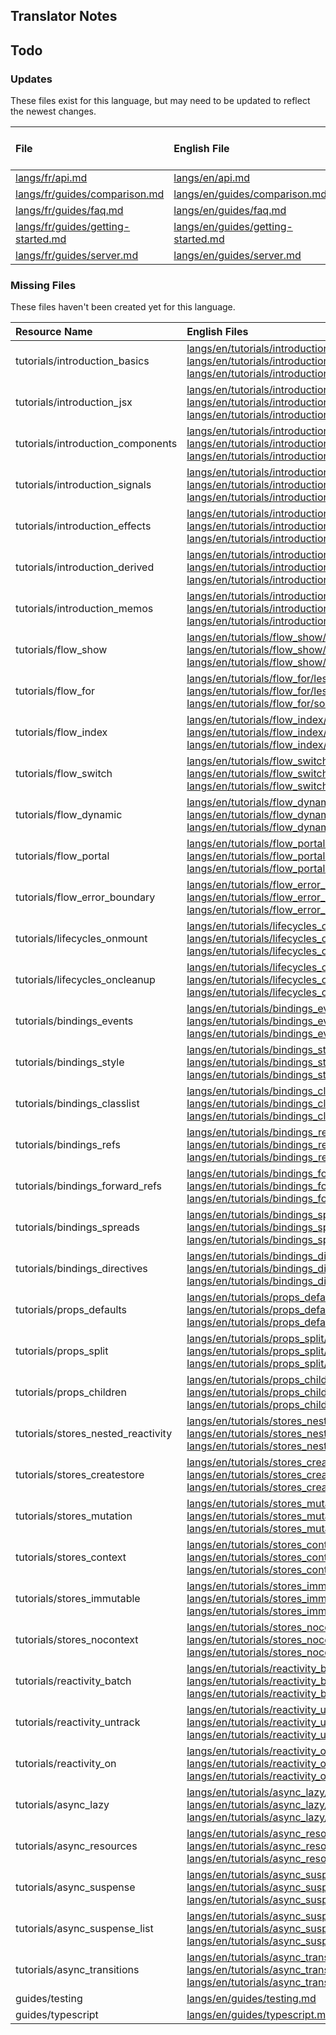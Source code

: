 
## Translator Notes

## Todo

### Updates  
These files exist for this language, but may need to be updated to reflect the newest changes.  
<!--MM:START (UPDATED:lang=fr) -->
| File                                                                                                                     | English File                                                                                                             | Last Updated (EN)                                                                                  | Last Updated (FR)                                                                                   |
| :----------------------------------------------------------------------------------------------------------------------- | :----------------------------------------------------------------------------------------------------------------------- | :------------------------------------------------------------------------------------------------- | :-------------------------------------------------------------------------------------------------- |
| [langs/fr/api.md](https://github.com/solidjs/solid-docs/tree/main/langs/fr/api.md)                                       | [langs/en/api.md](https://github.com/solidjs/solid-docs/tree/main/langs/en/api.md)                                       | [4/17/2022](https://github.com/solidjs/solid-docs/commit/1a9307929eeb9f6e7bf215cee259e978533df4dd) | [10/22/2021](https://github.com/solidjs/solid-docs/commit/b3f7f9ecc9f3bab59726e0cb7a95deb3dfee612e) |
| [langs/fr/guides/comparison.md](https://github.com/solidjs/solid-docs/tree/main/langs/fr/guides/comparison.md)           | [langs/en/guides/comparison.md](https://github.com/solidjs/solid-docs/tree/main/langs/en/guides/comparison.md)           | [3/18/2022](https://github.com/solidjs/solid-docs/commit/b976903437785c5d4dea6426cec798ed761d15a5) | [12/16/2021](https://github.com/solidjs/solid-docs/commit/897dd8d2145dea1bf9e50a0c1365a898f08e23f4) |
| [langs/fr/guides/faq.md](https://github.com/solidjs/solid-docs/tree/main/langs/fr/guides/faq.md)                         | [langs/en/guides/faq.md](https://github.com/solidjs/solid-docs/tree/main/langs/en/guides/faq.md)                         | [3/19/2022](https://github.com/solidjs/solid-docs/commit/b7472de48fbd1034ff510b3456d1544d97b50e67) | [11/10/2021](https://github.com/solidjs/solid-docs/commit/fd3aaa5cf6df1e9e663e97a62e0b516ce6c8ca2f) |
| [langs/fr/guides/getting-started.md](https://github.com/solidjs/solid-docs/tree/main/langs/fr/guides/getting-started.md) | [langs/en/guides/getting-started.md](https://github.com/solidjs/solid-docs/tree/main/langs/en/guides/getting-started.md) | [2/20/2022](https://github.com/solidjs/solid-docs/commit/9899442872e96b8ed7736ed22f70fee5c2a9bbc8) | [1/9/2022](https://github.com/solidjs/solid-docs/commit/43dd6a8fa3f087892f0c9281553e56113d8f4b18)   |
| [langs/fr/guides/server.md](https://github.com/solidjs/solid-docs/tree/main/langs/fr/guides/server.md)                   | [langs/en/guides/server.md](https://github.com/solidjs/solid-docs/tree/main/langs/en/guides/server.md)                   | [1/10/2022](https://github.com/solidjs/solid-docs/commit/6208d0f611fa37e86d546f2ea11a147ee7c6e31f) | [10/22/2021](https://github.com/solidjs/solid-docs/commit/b3f7f9ecc9f3bab59726e0cb7a95deb3dfee612e) |

<!--MM:END-->
### Missing Files  
These files haven't been created yet for this language.  
<!--MM:START (CREATED:lang=fr) -->
| Resource Name                      | English Files                                                                                                                                                                                                                                                                                                                                                                                                                                                                                          |
| :--------------------------------- | :----------------------------------------------------------------------------------------------------------------------------------------------------------------------------------------------------------------------------------------------------------------------------------------------------------------------------------------------------------------------------------------------------------------------------------------------------------------------------------------------------- |
| tutorials/introduction_basics      | [langs/en/tutorials/introduction_basics/lesson.json](https://github.com/solidjs/solid-docs/tree/main/langs/en/tutorials/introduction_basics/lesson.json), [langs/en/tutorials/introduction_basics/lesson.md](https://github.com/solidjs/solid-docs/tree/main/langs/en/tutorials/introduction_basics/lesson.md), [langs/en/tutorials/introduction_basics/solved.json](https://github.com/solidjs/solid-docs/tree/main/langs/en/tutorials/introduction_basics/solved.json)                               |
| tutorials/introduction_jsx         | [langs/en/tutorials/introduction_jsx/lesson.json](https://github.com/solidjs/solid-docs/tree/main/langs/en/tutorials/introduction_jsx/lesson.json), [langs/en/tutorials/introduction_jsx/lesson.md](https://github.com/solidjs/solid-docs/tree/main/langs/en/tutorials/introduction_jsx/lesson.md), [langs/en/tutorials/introduction_jsx/solved.json](https://github.com/solidjs/solid-docs/tree/main/langs/en/tutorials/introduction_jsx/solved.json)                                                 |
| tutorials/introduction_components  | [langs/en/tutorials/introduction_components/lesson.json](https://github.com/solidjs/solid-docs/tree/main/langs/en/tutorials/introduction_components/lesson.json), [langs/en/tutorials/introduction_components/lesson.md](https://github.com/solidjs/solid-docs/tree/main/langs/en/tutorials/introduction_components/lesson.md), [langs/en/tutorials/introduction_components/solved.json](https://github.com/solidjs/solid-docs/tree/main/langs/en/tutorials/introduction_components/solved.json)       |
| tutorials/introduction_signals     | [langs/en/tutorials/introduction_signals/lesson.json](https://github.com/solidjs/solid-docs/tree/main/langs/en/tutorials/introduction_signals/lesson.json), [langs/en/tutorials/introduction_signals/lesson.md](https://github.com/solidjs/solid-docs/tree/main/langs/en/tutorials/introduction_signals/lesson.md), [langs/en/tutorials/introduction_signals/solved.json](https://github.com/solidjs/solid-docs/tree/main/langs/en/tutorials/introduction_signals/solved.json)                         |
| tutorials/introduction_effects     | [langs/en/tutorials/introduction_effects/lesson.json](https://github.com/solidjs/solid-docs/tree/main/langs/en/tutorials/introduction_effects/lesson.json), [langs/en/tutorials/introduction_effects/lesson.md](https://github.com/solidjs/solid-docs/tree/main/langs/en/tutorials/introduction_effects/lesson.md), [langs/en/tutorials/introduction_effects/solved.json](https://github.com/solidjs/solid-docs/tree/main/langs/en/tutorials/introduction_effects/solved.json)                         |
| tutorials/introduction_derived     | [langs/en/tutorials/introduction_derived/lesson.json](https://github.com/solidjs/solid-docs/tree/main/langs/en/tutorials/introduction_derived/lesson.json), [langs/en/tutorials/introduction_derived/lesson.md](https://github.com/solidjs/solid-docs/tree/main/langs/en/tutorials/introduction_derived/lesson.md), [langs/en/tutorials/introduction_derived/solved.json](https://github.com/solidjs/solid-docs/tree/main/langs/en/tutorials/introduction_derived/solved.json)                         |
| tutorials/introduction_memos       | [langs/en/tutorials/introduction_memos/lesson.json](https://github.com/solidjs/solid-docs/tree/main/langs/en/tutorials/introduction_memos/lesson.json), [langs/en/tutorials/introduction_memos/lesson.md](https://github.com/solidjs/solid-docs/tree/main/langs/en/tutorials/introduction_memos/lesson.md), [langs/en/tutorials/introduction_memos/solved.json](https://github.com/solidjs/solid-docs/tree/main/langs/en/tutorials/introduction_memos/solved.json)                                     |
| tutorials/flow_show                | [langs/en/tutorials/flow_show/lesson.json](https://github.com/solidjs/solid-docs/tree/main/langs/en/tutorials/flow_show/lesson.json), [langs/en/tutorials/flow_show/lesson.md](https://github.com/solidjs/solid-docs/tree/main/langs/en/tutorials/flow_show/lesson.md), [langs/en/tutorials/flow_show/solved.json](https://github.com/solidjs/solid-docs/tree/main/langs/en/tutorials/flow_show/solved.json)                                                                                           |
| tutorials/flow_for                 | [langs/en/tutorials/flow_for/lesson.json](https://github.com/solidjs/solid-docs/tree/main/langs/en/tutorials/flow_for/lesson.json), [langs/en/tutorials/flow_for/lesson.md](https://github.com/solidjs/solid-docs/tree/main/langs/en/tutorials/flow_for/lesson.md), [langs/en/tutorials/flow_for/solved.json](https://github.com/solidjs/solid-docs/tree/main/langs/en/tutorials/flow_for/solved.json)                                                                                                 |
| tutorials/flow_index               | [langs/en/tutorials/flow_index/lesson.json](https://github.com/solidjs/solid-docs/tree/main/langs/en/tutorials/flow_index/lesson.json), [langs/en/tutorials/flow_index/lesson.md](https://github.com/solidjs/solid-docs/tree/main/langs/en/tutorials/flow_index/lesson.md), [langs/en/tutorials/flow_index/solved.json](https://github.com/solidjs/solid-docs/tree/main/langs/en/tutorials/flow_index/solved.json)                                                                                     |
| tutorials/flow_switch              | [langs/en/tutorials/flow_switch/lesson.json](https://github.com/solidjs/solid-docs/tree/main/langs/en/tutorials/flow_switch/lesson.json), [langs/en/tutorials/flow_switch/lesson.md](https://github.com/solidjs/solid-docs/tree/main/langs/en/tutorials/flow_switch/lesson.md), [langs/en/tutorials/flow_switch/solved.json](https://github.com/solidjs/solid-docs/tree/main/langs/en/tutorials/flow_switch/solved.json)                                                                               |
| tutorials/flow_dynamic             | [langs/en/tutorials/flow_dynamic/lesson.json](https://github.com/solidjs/solid-docs/tree/main/langs/en/tutorials/flow_dynamic/lesson.json), [langs/en/tutorials/flow_dynamic/lesson.md](https://github.com/solidjs/solid-docs/tree/main/langs/en/tutorials/flow_dynamic/lesson.md), [langs/en/tutorials/flow_dynamic/solved.json](https://github.com/solidjs/solid-docs/tree/main/langs/en/tutorials/flow_dynamic/solved.json)                                                                         |
| tutorials/flow_portal              | [langs/en/tutorials/flow_portal/lesson.json](https://github.com/solidjs/solid-docs/tree/main/langs/en/tutorials/flow_portal/lesson.json), [langs/en/tutorials/flow_portal/lesson.md](https://github.com/solidjs/solid-docs/tree/main/langs/en/tutorials/flow_portal/lesson.md), [langs/en/tutorials/flow_portal/solved.json](https://github.com/solidjs/solid-docs/tree/main/langs/en/tutorials/flow_portal/solved.json)                                                                               |
| tutorials/flow_error_boundary      | [langs/en/tutorials/flow_error_boundary/lesson.json](https://github.com/solidjs/solid-docs/tree/main/langs/en/tutorials/flow_error_boundary/lesson.json), [langs/en/tutorials/flow_error_boundary/lesson.md](https://github.com/solidjs/solid-docs/tree/main/langs/en/tutorials/flow_error_boundary/lesson.md), [langs/en/tutorials/flow_error_boundary/solved.json](https://github.com/solidjs/solid-docs/tree/main/langs/en/tutorials/flow_error_boundary/solved.json)                               |
| tutorials/lifecycles_onmount       | [langs/en/tutorials/lifecycles_onmount/lesson.json](https://github.com/solidjs/solid-docs/tree/main/langs/en/tutorials/lifecycles_onmount/lesson.json), [langs/en/tutorials/lifecycles_onmount/lesson.md](https://github.com/solidjs/solid-docs/tree/main/langs/en/tutorials/lifecycles_onmount/lesson.md), [langs/en/tutorials/lifecycles_onmount/solved.json](https://github.com/solidjs/solid-docs/tree/main/langs/en/tutorials/lifecycles_onmount/solved.json)                                     |
| tutorials/lifecycles_oncleanup     | [langs/en/tutorials/lifecycles_oncleanup/lesson.json](https://github.com/solidjs/solid-docs/tree/main/langs/en/tutorials/lifecycles_oncleanup/lesson.json), [langs/en/tutorials/lifecycles_oncleanup/lesson.md](https://github.com/solidjs/solid-docs/tree/main/langs/en/tutorials/lifecycles_oncleanup/lesson.md), [langs/en/tutorials/lifecycles_oncleanup/solved.json](https://github.com/solidjs/solid-docs/tree/main/langs/en/tutorials/lifecycles_oncleanup/solved.json)                         |
| tutorials/bindings_events          | [langs/en/tutorials/bindings_events/lesson.json](https://github.com/solidjs/solid-docs/tree/main/langs/en/tutorials/bindings_events/lesson.json), [langs/en/tutorials/bindings_events/lesson.md](https://github.com/solidjs/solid-docs/tree/main/langs/en/tutorials/bindings_events/lesson.md), [langs/en/tutorials/bindings_events/solved.json](https://github.com/solidjs/solid-docs/tree/main/langs/en/tutorials/bindings_events/solved.json)                                                       |
| tutorials/bindings_style           | [langs/en/tutorials/bindings_style/lesson.json](https://github.com/solidjs/solid-docs/tree/main/langs/en/tutorials/bindings_style/lesson.json), [langs/en/tutorials/bindings_style/lesson.md](https://github.com/solidjs/solid-docs/tree/main/langs/en/tutorials/bindings_style/lesson.md), [langs/en/tutorials/bindings_style/solved.json](https://github.com/solidjs/solid-docs/tree/main/langs/en/tutorials/bindings_style/solved.json)                                                             |
| tutorials/bindings_classlist       | [langs/en/tutorials/bindings_classlist/lesson.json](https://github.com/solidjs/solid-docs/tree/main/langs/en/tutorials/bindings_classlist/lesson.json), [langs/en/tutorials/bindings_classlist/lesson.md](https://github.com/solidjs/solid-docs/tree/main/langs/en/tutorials/bindings_classlist/lesson.md), [langs/en/tutorials/bindings_classlist/solved.json](https://github.com/solidjs/solid-docs/tree/main/langs/en/tutorials/bindings_classlist/solved.json)                                     |
| tutorials/bindings_refs            | [langs/en/tutorials/bindings_refs/lesson.json](https://github.com/solidjs/solid-docs/tree/main/langs/en/tutorials/bindings_refs/lesson.json), [langs/en/tutorials/bindings_refs/lesson.md](https://github.com/solidjs/solid-docs/tree/main/langs/en/tutorials/bindings_refs/lesson.md), [langs/en/tutorials/bindings_refs/solved.json](https://github.com/solidjs/solid-docs/tree/main/langs/en/tutorials/bindings_refs/solved.json)                                                                   |
| tutorials/bindings_forward_refs    | [langs/en/tutorials/bindings_forward_refs/lesson.json](https://github.com/solidjs/solid-docs/tree/main/langs/en/tutorials/bindings_forward_refs/lesson.json), [langs/en/tutorials/bindings_forward_refs/lesson.md](https://github.com/solidjs/solid-docs/tree/main/langs/en/tutorials/bindings_forward_refs/lesson.md), [langs/en/tutorials/bindings_forward_refs/solved.json](https://github.com/solidjs/solid-docs/tree/main/langs/en/tutorials/bindings_forward_refs/solved.json)                   |
| tutorials/bindings_spreads         | [langs/en/tutorials/bindings_spreads/lesson.json](https://github.com/solidjs/solid-docs/tree/main/langs/en/tutorials/bindings_spreads/lesson.json), [langs/en/tutorials/bindings_spreads/lesson.md](https://github.com/solidjs/solid-docs/tree/main/langs/en/tutorials/bindings_spreads/lesson.md), [langs/en/tutorials/bindings_spreads/solved.json](https://github.com/solidjs/solid-docs/tree/main/langs/en/tutorials/bindings_spreads/solved.json)                                                 |
| tutorials/bindings_directives      | [langs/en/tutorials/bindings_directives/lesson.json](https://github.com/solidjs/solid-docs/tree/main/langs/en/tutorials/bindings_directives/lesson.json), [langs/en/tutorials/bindings_directives/lesson.md](https://github.com/solidjs/solid-docs/tree/main/langs/en/tutorials/bindings_directives/lesson.md), [langs/en/tutorials/bindings_directives/solved.json](https://github.com/solidjs/solid-docs/tree/main/langs/en/tutorials/bindings_directives/solved.json)                               |
| tutorials/props_defaults           | [langs/en/tutorials/props_defaults/lesson.json](https://github.com/solidjs/solid-docs/tree/main/langs/en/tutorials/props_defaults/lesson.json), [langs/en/tutorials/props_defaults/lesson.md](https://github.com/solidjs/solid-docs/tree/main/langs/en/tutorials/props_defaults/lesson.md), [langs/en/tutorials/props_defaults/solved.json](https://github.com/solidjs/solid-docs/tree/main/langs/en/tutorials/props_defaults/solved.json)                                                             |
| tutorials/props_split              | [langs/en/tutorials/props_split/lesson.json](https://github.com/solidjs/solid-docs/tree/main/langs/en/tutorials/props_split/lesson.json), [langs/en/tutorials/props_split/lesson.md](https://github.com/solidjs/solid-docs/tree/main/langs/en/tutorials/props_split/lesson.md), [langs/en/tutorials/props_split/solved.json](https://github.com/solidjs/solid-docs/tree/main/langs/en/tutorials/props_split/solved.json)                                                                               |
| tutorials/props_children           | [langs/en/tutorials/props_children/lesson.json](https://github.com/solidjs/solid-docs/tree/main/langs/en/tutorials/props_children/lesson.json), [langs/en/tutorials/props_children/lesson.md](https://github.com/solidjs/solid-docs/tree/main/langs/en/tutorials/props_children/lesson.md), [langs/en/tutorials/props_children/solved.json](https://github.com/solidjs/solid-docs/tree/main/langs/en/tutorials/props_children/solved.json)                                                             |
| tutorials/stores_nested_reactivity | [langs/en/tutorials/stores_nested_reactivity/lesson.json](https://github.com/solidjs/solid-docs/tree/main/langs/en/tutorials/stores_nested_reactivity/lesson.json), [langs/en/tutorials/stores_nested_reactivity/lesson.md](https://github.com/solidjs/solid-docs/tree/main/langs/en/tutorials/stores_nested_reactivity/lesson.md), [langs/en/tutorials/stores_nested_reactivity/solved.json](https://github.com/solidjs/solid-docs/tree/main/langs/en/tutorials/stores_nested_reactivity/solved.json) |
| tutorials/stores_createstore       | [langs/en/tutorials/stores_createstore/lesson.json](https://github.com/solidjs/solid-docs/tree/main/langs/en/tutorials/stores_createstore/lesson.json), [langs/en/tutorials/stores_createstore/lesson.md](https://github.com/solidjs/solid-docs/tree/main/langs/en/tutorials/stores_createstore/lesson.md), [langs/en/tutorials/stores_createstore/solved.json](https://github.com/solidjs/solid-docs/tree/main/langs/en/tutorials/stores_createstore/solved.json)                                     |
| tutorials/stores_mutation          | [langs/en/tutorials/stores_mutation/lesson.json](https://github.com/solidjs/solid-docs/tree/main/langs/en/tutorials/stores_mutation/lesson.json), [langs/en/tutorials/stores_mutation/lesson.md](https://github.com/solidjs/solid-docs/tree/main/langs/en/tutorials/stores_mutation/lesson.md), [langs/en/tutorials/stores_mutation/solved.json](https://github.com/solidjs/solid-docs/tree/main/langs/en/tutorials/stores_mutation/solved.json)                                                       |
| tutorials/stores_context           | [langs/en/tutorials/stores_context/lesson.json](https://github.com/solidjs/solid-docs/tree/main/langs/en/tutorials/stores_context/lesson.json), [langs/en/tutorials/stores_context/lesson.md](https://github.com/solidjs/solid-docs/tree/main/langs/en/tutorials/stores_context/lesson.md), [langs/en/tutorials/stores_context/solved.json](https://github.com/solidjs/solid-docs/tree/main/langs/en/tutorials/stores_context/solved.json)                                                             |
| tutorials/stores_immutable         | [langs/en/tutorials/stores_immutable/lesson.json](https://github.com/solidjs/solid-docs/tree/main/langs/en/tutorials/stores_immutable/lesson.json), [langs/en/tutorials/stores_immutable/lesson.md](https://github.com/solidjs/solid-docs/tree/main/langs/en/tutorials/stores_immutable/lesson.md), [langs/en/tutorials/stores_immutable/solved.json](https://github.com/solidjs/solid-docs/tree/main/langs/en/tutorials/stores_immutable/solved.json)                                                 |
| tutorials/stores_nocontext         | [langs/en/tutorials/stores_nocontext/lesson.json](https://github.com/solidjs/solid-docs/tree/main/langs/en/tutorials/stores_nocontext/lesson.json), [langs/en/tutorials/stores_nocontext/lesson.md](https://github.com/solidjs/solid-docs/tree/main/langs/en/tutorials/stores_nocontext/lesson.md), [langs/en/tutorials/stores_nocontext/solved.json](https://github.com/solidjs/solid-docs/tree/main/langs/en/tutorials/stores_nocontext/solved.json)                                                 |
| tutorials/reactivity_batch         | [langs/en/tutorials/reactivity_batch/lesson.json](https://github.com/solidjs/solid-docs/tree/main/langs/en/tutorials/reactivity_batch/lesson.json), [langs/en/tutorials/reactivity_batch/lesson.md](https://github.com/solidjs/solid-docs/tree/main/langs/en/tutorials/reactivity_batch/lesson.md), [langs/en/tutorials/reactivity_batch/solved.json](https://github.com/solidjs/solid-docs/tree/main/langs/en/tutorials/reactivity_batch/solved.json)                                                 |
| tutorials/reactivity_untrack       | [langs/en/tutorials/reactivity_untrack/lesson.json](https://github.com/solidjs/solid-docs/tree/main/langs/en/tutorials/reactivity_untrack/lesson.json), [langs/en/tutorials/reactivity_untrack/lesson.md](https://github.com/solidjs/solid-docs/tree/main/langs/en/tutorials/reactivity_untrack/lesson.md), [langs/en/tutorials/reactivity_untrack/solved.json](https://github.com/solidjs/solid-docs/tree/main/langs/en/tutorials/reactivity_untrack/solved.json)                                     |
| tutorials/reactivity_on            | [langs/en/tutorials/reactivity_on/lesson.json](https://github.com/solidjs/solid-docs/tree/main/langs/en/tutorials/reactivity_on/lesson.json), [langs/en/tutorials/reactivity_on/lesson.md](https://github.com/solidjs/solid-docs/tree/main/langs/en/tutorials/reactivity_on/lesson.md), [langs/en/tutorials/reactivity_on/solved.json](https://github.com/solidjs/solid-docs/tree/main/langs/en/tutorials/reactivity_on/solved.json)                                                                   |
| tutorials/async_lazy               | [langs/en/tutorials/async_lazy/lesson.json](https://github.com/solidjs/solid-docs/tree/main/langs/en/tutorials/async_lazy/lesson.json), [langs/en/tutorials/async_lazy/lesson.md](https://github.com/solidjs/solid-docs/tree/main/langs/en/tutorials/async_lazy/lesson.md), [langs/en/tutorials/async_lazy/solved.json](https://github.com/solidjs/solid-docs/tree/main/langs/en/tutorials/async_lazy/solved.json)                                                                                     |
| tutorials/async_resources          | [langs/en/tutorials/async_resources/lesson.json](https://github.com/solidjs/solid-docs/tree/main/langs/en/tutorials/async_resources/lesson.json), [langs/en/tutorials/async_resources/lesson.md](https://github.com/solidjs/solid-docs/tree/main/langs/en/tutorials/async_resources/lesson.md), [langs/en/tutorials/async_resources/solved.json](https://github.com/solidjs/solid-docs/tree/main/langs/en/tutorials/async_resources/solved.json)                                                       |
| tutorials/async_suspense           | [langs/en/tutorials/async_suspense/lesson.json](https://github.com/solidjs/solid-docs/tree/main/langs/en/tutorials/async_suspense/lesson.json), [langs/en/tutorials/async_suspense/lesson.md](https://github.com/solidjs/solid-docs/tree/main/langs/en/tutorials/async_suspense/lesson.md), [langs/en/tutorials/async_suspense/solved.json](https://github.com/solidjs/solid-docs/tree/main/langs/en/tutorials/async_suspense/solved.json)                                                             |
| tutorials/async_suspense_list      | [langs/en/tutorials/async_suspense_list/lesson.json](https://github.com/solidjs/solid-docs/tree/main/langs/en/tutorials/async_suspense_list/lesson.json), [langs/en/tutorials/async_suspense_list/lesson.md](https://github.com/solidjs/solid-docs/tree/main/langs/en/tutorials/async_suspense_list/lesson.md), [langs/en/tutorials/async_suspense_list/solved.json](https://github.com/solidjs/solid-docs/tree/main/langs/en/tutorials/async_suspense_list/solved.json)                               |
| tutorials/async_transitions        | [langs/en/tutorials/async_transitions/lesson.json](https://github.com/solidjs/solid-docs/tree/main/langs/en/tutorials/async_transitions/lesson.json), [langs/en/tutorials/async_transitions/lesson.md](https://github.com/solidjs/solid-docs/tree/main/langs/en/tutorials/async_transitions/lesson.md), [langs/en/tutorials/async_transitions/solved.json](https://github.com/solidjs/solid-docs/tree/main/langs/en/tutorials/async_transitions/solved.json)                                           |
| guides/testing                     | [langs/en/guides/testing.md](https://github.com/solidjs/solid-docs/tree/main/langs/en/guides/testing.md)                                                                                                                                                                                                                                                                                                                                                                                               |
| guides/typescript                  | [langs/en/guides/typescript.md](https://github.com/solidjs/solid-docs/tree/main/langs/en/guides/typescript.md)                                                                                                                                                                                                                                                                                                                                                                                         |

<!--MM:END-->
        